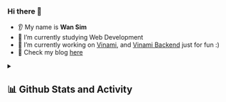 ### Hi there 👋

- 👂 My name is **Wan Sim**
- 🌱 I’m currently studying Web Development
- 🔭 I’m currently working on [Vinami](https://github.com/0420syj/vinami), and [Vinami Backend](https://github.com/0420syj/vinami-backend) just for fun :)
- 📒 Check my blog [here](https://0420syj.github.io)

<details> 
  <summary><h2>📊 Github Stats and Activity</h2></summary>

  <h3>🔥 Streak Stats</h3>

  <!-- GitHub Readme Streak Stats - https://github.com/0420syj/github-readme-streak-stats -->
  <p>
    <a href="https://github.com/0420syj/github-readme-streak-stats">
      <img title="🔥 Get streak stats for your profile at git.io/streak-stats" alt="0420syj's streak" src="https://streak-stats.demolab.com/?user=0420syj&theme=monokai-metallian&hide_border=true"/>
    </a>
    <p>🔥 Get streak stats for your profile at <a href="https://git.io/streak-stats">git.io/streak-stats</a></p>
  </p>

  <h3>💻 GitHub Profile Stats</h3>

  <!-- https://github.com/anuraghazra/github-readme-stats -->

<a href="https://github.com/anuraghazra/github-readme-stats"><img alt="0420syj's Github Stats" src="https://denvercoder1-github-readme-stats.vercel.app/api/?username=0420syj&show_icons=true&include_all_commits=true&count_private=true&theme=react&hide_border=true&bg_color=1F222E&title_color=F85D7F&icon_color=F8D866" height="192px"/></a>
<a href="https://github.com/anuraghazra/github-readme-stats"><img alt="0420syj's Top Languages" src="https://denvercoder1-github-readme-stats.vercel.app/api/top-langs/?username=0420syj&langs_count=8&layout=compact&theme=react&hide_border=true&bg_color=1F222E&title_color=F85D7F&icon_color=F8D866&hide=Jupyter%20Notebook,Roff" height="192px"/></a>
<br/>

<b>Note:</b> Top languages is only a metric of the languages my public code consists of and doesn't reflect experience or skill level.

  <!-- https://github.com/ashutosh00710/github-readme-activity-graph -->

<a href="https://github.com/ashutosh00710/github-readme-activity-graph"><img alt="0420syj's Activity Graph" src="https://github-readme-activity-graph.cyclic.app/graph/?username=0420syj&bg_color=1F222E&color=F8D866&line=F85D7F&point=FFFFFF&hide_border=true" /></a>

</details>
